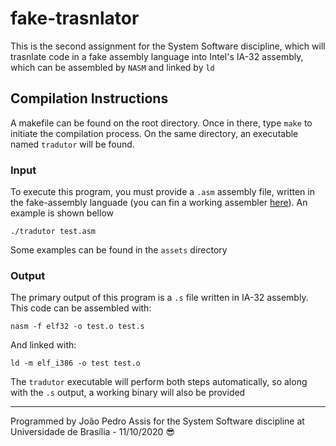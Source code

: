 # fake-trasnlator
This is the second assignment for the System Software discipline, which will trasnlate code in a fake assembly language into Intel's IA-32 assembly, which can be assembled by `NASM` and linked by `ld`

## Compilation Instructions

A makefile can be found on the root directory. Once in there, type `make` to initiate the compilation process. On the same directory, an executable named `tradutor` will be found.

### Input
To execute this program, you must provide a `.asm` assembly file, written in the fake-assembly languade (you can fin a working assembler [here](https://github.com/JoaoPedroAssis/fake-assembler)). An example is shown bellow

```
./tradutor test.asm
```

Some examples can be found in the `assets` directory

### Output
The primary output of this program is a `.s` file written in IA-32 assembly. This code can be assembled with:

```
nasm -f elf32 -o test.o test.s
```

And linked with:

```
ld -m elf_i386 -o test test.o
```

The `tradutor` executable will perform both steps automatically, so along with the `.s` output, a working binary will also be provided



---
Programmed by João Pedro Assis for the System Software discipline at Universidade de Brasília - 11/10/2020 😎